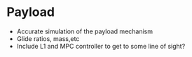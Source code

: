 # Payload
- Accurate simulation of the payload mechanism
- Glide ratios, mass,etc
- Include L1 and MPC controller to get to some line of sight?


# 